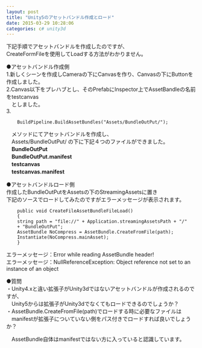 ```yaml
---
layout: post
title: "Unity5のアセットバンドル作成とロード"
date: 2015-03-29 10:28:06
categories: c# unity3d
---
```

<p>下記手順でアセットバンドルを作成したのですが、<br>
CreateFormFileを使用してLoadする方法がわかりません。 </p>

<p>●アセットバンドル作成側 <br>
1.新しくシーンを作成しCameraの下にCanvasを作り、Canvasの下にButtonを作成しました。 <br>
2.Canvas以下をプレハブとし、そのPrefabにInspector上でAssetBandleの名前をtestcanvas<br>
　としました。 <br>
3.</p>

<pre><code>    BuildPipeline.BuildAssetBundles("Assets/BundleOutPut/");
</code></pre>

<p>　メソッドにてアセットバンドルを作成し、 <br>
　Assets/BundleOutPut/ の下に下記４つのファイルができました。 <br>
　<strong>BundleOutPut</strong><br>
　<strong>BundleOutPut.manifest</strong><br>
　<strong>testcanvas</strong><br>
　<strong>testcanvas.manifest</strong></p>

<p>●アセットバンドルロード側 <br>
作成したBundleOutPutをAssetsの下のStreamingAssetsに置き <br>
下記のソースでロードしてみたのですがエラーメッセージが表示されます。 </p>

<pre><code>    public void CreateFileAssetBundleFileLoad()
    {
    string path = "file://" + Application.streamingAssetsPath + "/" 
    + "BundleOutPut";
    AssetBundle NoCompress = AssetBundle.CreateFromFile(path);
    Instantiate(NoCompress.mainAsset);
    }
</code></pre>

<p>エラーメッセージ：Error while reading AssetBundle header! <br>
エラーメッセージ：NullReferenceException: Object reference not set to an instance of an object </p>

<p>●質問 <br>
・Unity4.xと違い拡張子がUnity3dではないアセットバンドルが作成されるのですが、<br>
　Unity5からは拡張子がUnity3dでなくてもロードできるのでしょうか？ <br>
・AssetBundle.CreateFromFile(path)でロードする時に必要なファイルは <br>
　manifestが拡張子についていない側をパス付きでロードすれば良いでしょうか？ </p>

<p>　AssetBundle自体はmanifestではない方に入っていると認識しています。 </p>
